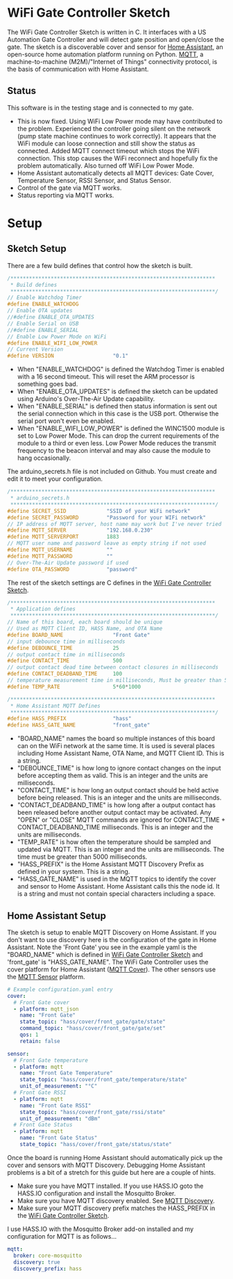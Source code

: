 # WiFi Gate Controller Sketch
The WiFi Gate Controller Sketch is written in C. It interfaces with a US Automation Gate Controller and will detect gate position and open/close the gate. The sketch is a discoverable cover and sensor for [Home Assistant](https://home-assistant.io/), an open-source home automation platform running on Python. [MQTT](http://mqtt.org/), a machine-to-machine (M2M)/"Internet of Things" connectivity protocol, is the basis of communication with Home Assistant.

## Status
This software is in the testing stage and is connected to my gate.
* This is now fixed. Using WiFi Low Power mode may have contributed to the problem. Experienced the controller going silent on the network (pump state machine continues to work correctly). It appears that the WiFi module can loose connection and still show the status as connected. Added MQTT connect timeout which stops the WiFi connection. This stop causes the WiFi reconnect and hopefully fix the problem automatically. Also turned off WiFi Low Power Mode.
* Home Assistant automatically detects all MQTT devices: Gate Cover, Temperature Sensor, RSSI Sensor, and Status Sensor.
* Control of the gate via MQTT works.
* Status reporting via MQTT works.

# Setup
## Sketch Setup
There are a few build defines that control how the sketch is built.

```c
/******************************************************************
 * Build defines
 ******************************************************************/
// Enable Watchdog Timer
#define ENABLE_WATCHDOG
// Enable OTA updates
//#define ENABLE_OTA_UPDATES
// Enable Serial on USB
//#define ENABLE_SERIAL
// Enable Low Power Mode on WiFi
#define ENABLE_WIFI_LOW_POWER
// Current Version
#define VERSION                   "0.1"
```

* When "ENABLE_WATCHDOG" is defined the Watchdog Timer is enabled with a 16 second timeout. This will reset the ARM processor is something goes bad.
* When "ENABLE_OTA_UPDATES" is defined the sketch can be updated using Arduino's Over-The-Air Update capability.
* When "ENABLE_SERIAL" is defined then status information is sent out the serial connection which in this case is the USB port. Otherwise the serial port won't even be enabled.
* When "ENABLE_WIFI_LOW_POWER" is defined the WINC1500 module is set to Low Power Mode. This can drop the current requirements of the module to a third or even less. Low Power Mode reduces the transmit frequency to the beacon interval and may also cause the module to hang occasionally.

The arduino_secrets.h file is not included on Github. You must create and edit it to meet your configuration.

```c
/******************************************************************
 * arduino_secrets.h
 ******************************************************************/
#define SECRET_SSID             "SSID of your WiFi network"
#define SECRET_PASSWORD         "Password for your WIFi network"
// IP address of MQTT server, host name may work but I've never tried
#define MQTT_SERVER             "192.168.0.230"
#define MQTT_SERVERPORT         1883
// MQTT user name and password leave as empty string if not used
#define MQTT_USERNAME           ""
#define MQTT_PASSWORD           ""
// Over-The-Air Update password if used
#define OTA_PASSWORD            "password"
```

The rest of the sketch settings are C defines in the [WiFi Gate Controller Sketch](WiFi_Gate_Controller/WiFi_Gate_Controller.ino).

```c
/******************************************************************
 * Application defines
 ******************************************************************/
// Name of this board, each board should be unique
// Used as MQTT Client ID, HASS Name, and OTA Name
#define BOARD_NAME                "Front Gate"
// input debounce time in milliseconds
#define DEBOUNCE_TIME             25
// output contact time in milliseconds
#define CONTACT_TIME              500
// output contact dead time between contact closures in milliseconds
#define CONTACT_DEADBAND_TIME     100
// temperature measurement time in milliseconds, Must be greater than 5 seconds
#define TEMP_RATE                 5*60*1000

/******************************************************************
 * Home Assistant MQTT Defines
 ******************************************************************/
#define HASS_PREFIX               "hass"
#define HASS_GATE_NAME            "front_gate"
```
* "BOARD_NAME" names the board so multiple instances of this board can on the WiFi network at the same time. It is used is several places including Home Assistant Name, OTA Name, and MQTT Client ID. This is a string.
* "DEBOUNCE_TIME" is how long to ignore contact changes on the input before accepting them as valid. This is an integer and the units are milliseconds.
* "CONTACT_TIME" is how long an output contact should be held active before being released. This is an integer and the units are milliseconds.
* "CONTACT_DEADBAND_TIME" is how long after a output contact has been released before another output contact may be activated. Any "OPEN" or "CLOSE" MQTT commands are ignored for CONTACT_TIME + CONTACT_DEADBAND_TIME milliseconds. This is an integer and the units are milliseconds.
* "TEMP_RATE" is how often the temperature should be sampled and updated via MQTT.  This is an integer and the units are milliseconds. The time must be greater than 5000 milliseconds.
* "HASS_PREFIX" is the Home Assistant MQTT Discovery Prefix as defined in your system. This is a string.
* "HASS_GATE_NAME" is used in the MQTT topics to identify the cover and sensor to Home Assistant. Home Assistant calls this the node id. It is a string and must not contain special characters including a space.

## Home Assistant Setup
The sketch is setup to enable MQTT Discovery on Home Assistant. If you don't want to use discovery here is the configuration of the gate in Home Assistant. Note the 'Front Gate' you see in the example yaml is the "BOARD_NAME" which is defined in [WiFi Gate Controller Sketch](WiFi_Gate_Controller/WiFi_Gate_Controller.ino) and 'front_gate' is "HASS_GATE_NAME". The WiFi Gate Controller uses the cover platform for Home Assistant ([MQTT Cover](https://www.home-assistant.io/components/cover.mqtt/)). The other sensors use the [MQTT Sensor](https://home-assistant.io/components/sensor.mqtt/) platform.

```yaml
# Example configuration.yaml entry
cover:
  # Front Gate cover
  - platform: mqtt_json
    name: "Front Gate"
    state_topic: "hass/cover/front_gate/gate/state"
    command_topic: "hass/cover/front_gate/gate/set"
    qos: 1
    retain: false

sensor:
  # Front Gate temperature
  - platform: mqtt
    name: "Front Gate Temperature"
    state_topic: "hass/cover/front_gate/temperature/state"
    unit_of_measurement: "°C"
  # Front Gate RSSI
  - platform: mqtt
    name: "Front Gate RSSI"
    state_topic: "hass/cover/front_gate/rssi/state"
    unit_of_measurement: "dBm"
  # Front Gate Status
  - platform: mqtt
    name: "Front Gate Status"
    state_topic: "hass/cover/front_gate/status/state"
```

Once the board is running Home Assistant should automatically pick up the cover and sensors with MQTT Discovery. Debugging Home Assistant problems is a bit of a stretch for this guide but here are a couple of hints.

* Make sure you have MQTT installed. If you use HASS.IO goto the HASS.IO configuration and install the Mosquitto Broker.
* Make sure you have MQTT discovery enabled. See [MQTT Discovery](https://home-assistant.io/docs/mqtt/discovery/).
* Make sure your MQTT discovery prefix matches the HASS_PREFIX in the [WiFi Gate Controller Sketch](WiFi_Gate_Controller/WiFi_Gate_Controller.ino).

I use HASS.IO with the Mosquitto Broker add-on installed and my configuration for MQTT is as follows...
```yaml
mqtt:
  broker: core-mosquitto
  discovery: true
  discovery_prefix: hass

```
